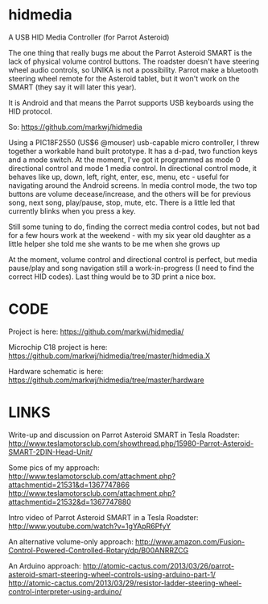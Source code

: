 hidmedia
========

A USB HID Media Controller (for Parrot Asteroid)

The one thing that really bugs me about the Parrot Asteroid SMART is the lack of physical
volume control buttons. The roadster doesn't have steering wheel audio controls, so UNIKA
is not a possibility. Parrot make a bluetooth steering wheel remote for the Asteroid
tablet, but it won't work on the SMART (they say it will later this year).

It is Android and that means the Parrot supports USB keyboards using the HID protocol.

So: https://github.com/markwj/hidmedia

Using a PIC18F2550 (US$6 @mouser) usb-capable micro controller, I threw together a
workable hand built prototype. It has a d-pad, two function keys and a mode switch.
At the moment, I've got it programmed as mode 0 directional control and mode 1 media
control. In directional control mode, it behaves like up, down, left, right, enter,
esc, menu, etc - useful for navigating around the Android screens. In media control
mode, the two top buttons are volume decease/increase, and the others will be for
previous song, next song, play/pause, stop, mute, etc. There is a little led that
currently blinks when you press a key.

Still some tuning to do, finding the correct media control codes, but not bad for
a few hours work at the weekend - with my six year old daughter as a little helper
she told me she wants to be me when she grows up 

At the moment, volume control and directional control is perfect, but media pause/play
and song navigation still a work-in-progress (I need to find the correct HID codes).
Last thing would be to 3D print a nice box.

CODE
====

Project is here: https://github.com/markwj/hidmedia/

Microchip C18 project is here: https://github.com/markwj/hidmedia/tree/master/hidmedia.X

Hardware schematic is here: https://github.com/markwj/hidmedia/tree/master/hardware

LINKS
=====

Write-up and discussion on Parrot Asteroid SMART in Tesla Roadster:
  http://www.teslamotorsclub.com/showthread.php/15980-Parrot-Asteroid-SMART-2DIN-Head-Unit/

Some pics of my approach:
  http://www.teslamotorsclub.com/attachment.php?attachmentid=21531&d=1367747866
  http://www.teslamotorsclub.com/attachment.php?attachmentid=21532&d=1367747880

Intro video of Parrot Asteroid SMART in a Tesla Roadster:
  http://www.youtube.com/watch?v=1gYApR6PfyY

An alternative volume-only approach:
  http://www.amazon.com/Fusion-Control-Powered-Controlled-Rotary/dp/B00ANRRZCG

An Arduino approach:
  http://atomic-cactus.com/2013/03/26/parrot-asteroid-smart-steering-wheel-controls-using-arduino-part-1/
  http://atomic-cactus.com/2013/03/29/resistor-ladder-steering-wheel-control-interpreter-using-arduino/
